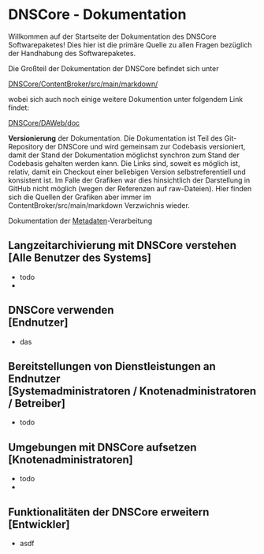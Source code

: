 # DNSCore - Dokumentation

Willkommen auf der Startseite der Dokumentation des DNSCore Softwarepaketes! Dies hier ist die primäre Quelle zu allen Fragen bezüglich der Handhabung des Softwarepaketes. 

Die Großteil der Dokumentation der DNSCore befindet sich unter

[DNSCore/ContentBroker/src/main/markdown/](../markdown)

wobei sich auch noch einige weitere Dokumention unter folgendem Link findet:

[DNSCore/DAWeb/doc](../../../../DAWeb/doc)

**Versionierung** der Dokumentation. Die Dokumentation ist Teil des Git-Repository der DNSCore und wird gemeinsam zur Codebasis versioniert, damit der Stand der Dokumentation möglichst synchron zum Stand der Codebasis gehalten werden kann. Die Links sind, soweit es möglich ist, relativ, damit ein Checkout einer beliebigen Version selbstreferentiell und konsistent ist. Im Falle der Grafiken war dies hinsichtlich der Darstellung in GitHub nicht möglich (wegen der Referenzen auf raw-Dateien). Hier finden sich die Quellen der Grafiken aber immer im ContentBroker/src/main/markdown Verzwichnis wieder.

Dokumentation der [Metadaten](2014-09-25_Metadaten_in_DA-NRW.pdf)-Verarbeitung

## Langzeitarchivierung mit DNSCore verstehen<br>[Alle Benutzer des Systems]

* todo
* 

## DNSCore verwenden<br>[Endnutzer]

* das

## Bereitstellungen von Dienstleistungen an Endnutzer<br>[Systemadministratoren / Knotenadministratoren / Betreiber]

* todo 

## Umgebungen mit DNSCore aufsetzen<br>[Knotenadministratoren]

* todo
* 
## Funktionalitäten der DNSCore erweitern<br>[Entwickler]

* asdf
